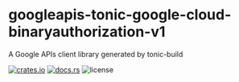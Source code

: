 # googleapis-tonic-google-cloud-binaryauthorization-v1

A Google APIs client library generated by tonic-build

[![crates.io](https://img.shields.io/crates/v/googleapis-tonic-google-cloud-binaryauthorization-v1)](https://crates.io/crates/googleapis-tonic-google-cloud-binaryauthorization-v1)
[![docs.rs](https://img.shields.io/docsrs/googleapis-tonic-google-cloud-binaryauthorization-v1)](https://docs.rs/googleapis-tonic-google-cloud-binaryauthorization-v1)
![license](https://img.shields.io/crates/l/googleapis-tonic-google-cloud-binaryauthorization-v1)
